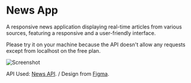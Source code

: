 # News App

A responsive news application displaying real-time articles from various sources, featuring a responsive and a user-friendly interface.

Please try it on your machine because the API doesn't allow any requests except from localhost on the free plan.

![Screenshot](https://i.ibb.co/p6DBMF1p/screencapture-localhost-3000-2025-03-10-01-49-10.png)

API Used: [News API](https://newsapi.org/). / Design from [Figma](https://www.figma.com/design/8TKWTm7cYTyfRUIuz9Rr4C/News-Website-Design-(Community)).
